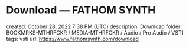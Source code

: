 # Download — FATHOM SYNTH

created: October 28, 2022 7:38 PM (UTC)
description: Download
folder: BOOKMRKS-MTHRFCKR / MEDIA-MTHRFCKR / Audio / Pro Audio / VSTI
tags: vsti
url: https://www.fathomsynth.com/download